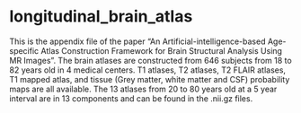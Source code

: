 # longitudinal_brain_atlas
This is the appendix file of the paper “An Artificial-intelligence-based Age-specific Atlas Construction Framework for Brain Structural Analysis Using MR Images”. The brain atlases are constructed from 646 subjects from 18 to 82 years old in 4 medical centers. T1 atlases, T2 atlases, T2 FLAIR atlases, T1 mapped atlas, and tissue (Grey matter, white matter and CSF) probability maps are all available. The 13 atlases from 20 to 80 years old at a 5 year interval are in 13 components and can be found in the .nii.gz files.
